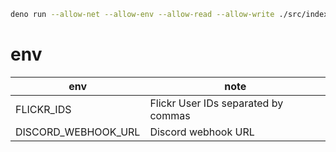 ```sh
deno run --allow-net --allow-env --allow-read --allow-write ./src/index.ts
```

# env

| env                 | note                                |
| ------------------- | ----------------------------------- |
| FLICKR_IDS          | Flickr User IDs separated by commas |
| DISCORD_WEBHOOK_URL | Discord webhook URL                 |

